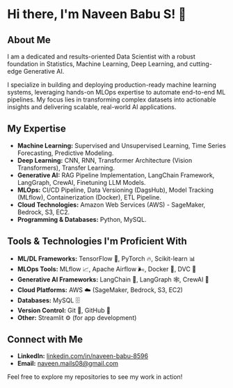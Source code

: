 # Hi there, I'm Naveen Babu S! 👋

## About Me

I am a dedicated and results-oriented Data Scientist with a robust foundation in Statistics, Machine Learning, Deep Learning, and cutting-edge Generative AI. 
<!--
My journey, transitioning from Mechanical Engineering and Civil Service preparation into the dynamic field of Data Science, has equipped me with a unique blend of analytical rigor, perseverance, and a passion for solving complex problems with data-driven solutions.
-->

I specialize in building and deploying production-ready machine learning systems, leveraging hands-on MLOps expertise to automate end-to-end ML pipelines. My focus lies in transforming complex datasets into actionable insights and delivering scalable, real-world AI applications.

## My Expertise

* **Machine Learning:** Supervised and Unsupervised Learning, Time Series Forecasting, Predictive Modeling.
* **Deep Learning:** CNN, RNN, Transformer Architecture (Vision Transformers), Transfer Learning.
* **Generative AI:** RAG Pipeline Implementation, LangChain Framework, LangGraph, CrewAI, Finetuning LLM Models.
* **MLOps:** CI/CD Pipeline, Data Versioning (DagsHub), Model Tracking (MLflow), Containerization (Docker), ETL Pipeline.
* **Cloud Technologies:** Amazon Web Services (AWS) - SageMaker, Bedrock, S3, EC2.
* **Programming & Databases:** Python, MySQL.

## Tools & Technologies I'm Proficient With

* **ML/DL Frameworks:** TensorFlow 🧠, PyTorch 🔥, Scikit-learn 📊
* **MLOps Tools:** MLflow 📈, Apache Airflow 🌬️, Docker 🐳, DVC 💾
* **Generative AI Frameworks:** LangChain 🔗, LangGraph 🕸️, CrewAI 🤖
* **Cloud Platforms:** AWS ☁️ (SageMaker, Bedrock, S3, EC2)
* **Databases:** MySQL 🗄️
* **Version Control:** Git 🌳, GitHub 🐙
* **Other:** Streamlit ⚙️ (for app development)

## Connect with Me

* **LinkedIn:** [linkedin.com/in/naveen-babu-8596](http://www.linkedin.com/in/naveen-babu-8596)
* **Email:** naveen.mails08@gmail.com

Feel free to explore my repositories to see my work in action!

<!--
**Naveen-DS08/Naveen-DS08** is a ✨ _special_ ✨ repository because its `README.md` (this file) appears on your GitHub profile.

Here are some ideas to get you started:

- 🔭 I’m currently working on ...
- 🌱 I’m currently learning ...
- 👯 I’m looking to collaborate on ...
- 🤔 I’m looking for help with ...
- 💬 Ask me about ...
- 📫 How to reach me: ...
- 😄 Pronouns: ...
- ⚡ Fun fact: ...
-->
